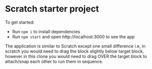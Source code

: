 # Scratch starter project

To get started:

- Run `npm i` to install dependencies
- Run `npm start` and open http://localhost:3000 to see the app


The application is similar to Scratch except one small difference i.e, in scratch you would need to drag the block slightly below target block, however in this clone you would need to drag OVER the target block to attach/snap each other to run them in sequence.


